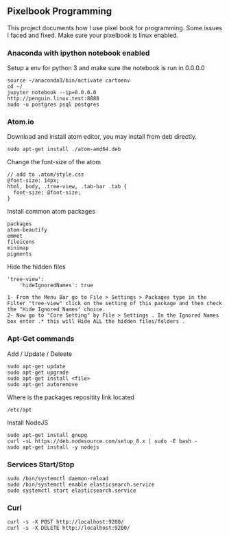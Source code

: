## Pixelbook Programming

This project documents how I use pixel book for programming. Some issues I faced and fixed.
Make sure your pixelbook is linux enabled.

### Anaconda with ipython notebook enabled
Setup a env for python 3 and make sure the notebook is run in 0.0.0.0
```
source ~/anaconda3/bin/activate cartoenv
cd ~/
jupyter notebook --ip=0.0.0.0
http://penguin.linux.test:8888
sudo -u postgres psql postgres
```

### Atom.io 
Download and install atom editor, you may install from deb directly.
```
sudo apt-get install ./atom-amd64.deb
```
Change the font-size of the atom
```
// add to .atom/style.css
@font-size: 14px;
html, body, .tree-view, .tab-bar .tab {
  font-size: @font-size;
}
```
Install common atom packages
```
packages
atom-beautify
emmet
fileicons
minimap
pigments
```
Hide the hidden files
```
'tree-view':
    'hideIgnoredNames': true

1- From the Menu Bar go to File > Settings > Packages type in the Filter "tree-view" click on the setting of this package and then check the "Hide Ignored Names" choice.
2- Now go to "Core Setting" by File > Settings . In the Ignored Names box enter .* this will Hide ALL the hidden files/folders .
```



### Apt-Get commands
Add / Update / Deleete
```
sudo apt-get update
sudo apt-get upgrade
sudo apt-get install <file>
sudo apt-get autoremove
```
Where is the packages repositity link located
```
/etc/apt
```

Install NodeJS
```
sudo apt-get install gnupg
curl -sL https://deb.nodesource.com/setup_8.x | sudo -E bash -
sudo apt-get install -y nodejs
```


### Services Start/Stop
```
sudo /bin/systemctl daemon-reload
sudo /bin/systemctl enable elasticsearch.service
sudo systemctl start elasticsearch.service
```

### Curl
```
curl -s -X POST http://localhost:9200/
curl -s -X DELETE http://localhost:9200/
```
